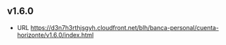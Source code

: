 ## v1.6.0
- URL
  https://d3n7h3rthjsgyh.cloudfront.net/blh/banca-personal/cuenta-horizonte/v1.6.0/index.html
